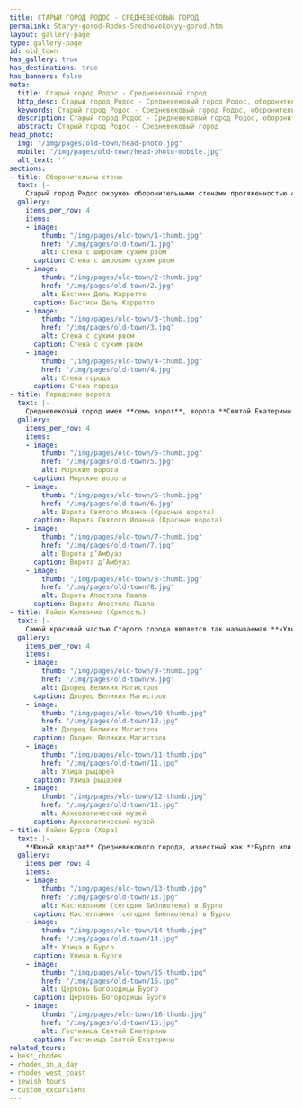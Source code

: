 ```yaml
---
title: СТАРЫЙ ГОРОД РОДОС - СРЕДНЕВЕКОВЫЙ ГОРОД
permalink: Staryy-gorod-Rodos-Srednevekovyy-gorod.htm
layout: gallery-page
type: gallery-page
id: old_town
has_gallery: true
has_destinations: true
has_banners: false
meta:
  title: Старый город Родос - Средневековый город
  http_desc: Старый город Родос - Средневековый город Родос, оборонительные стены, Городские ворота, Старый город Родос, Греция
  keywords: Старый город Родос - Средневековый город Родос, оборонительные стены, Городские ворота, Старый город Родос, Греция
  description: Старый город Родос - Средневековый город Родос, оборонительные стены, Городские ворота, Старый город Родос, Греция
  abstract: Старый город Родос - Средневековый город
head_photo:
  img: "/img/pages/old-town/head-photo.jpg"
  mobile: "/img/pages/old-town/head-photo-mobile.jpg"
  alt_text: ''
sections:
- title: Оборонительны стены
  text: |-
    Старый город Родос окружен оборонительными стенами протяженностью 4 км, которые **рыцари ордена Святого Иоанна построили** на более ранних византийских укреплениях. Это типичный пример **фортификационных сооружений 14-15 вв**. Вдоль стены встречаются выступающие массивные **башни и бастионы**, украшенные искусной каменной кладкой, а **широкий сухой ров** служил первой линией обороны.
  gallery:
    items_per_row: 4
    items:
    - image:
        thumb: "/img/pages/old-town/1-thumb.jpg"
        href: "/img/pages/old-town/1.jpg"
        alt: Стена с широким сухим рвом
      caption: Стена с широким сухим рвом
    - image:
        thumb: "/img/pages/old-town/2-thumb.jpg"
        href: "/img/pages/old-town/2.jpg"
        alt: Бастион Дель Карретто
      caption: Бастион Дель Карретто
    - image:
        thumb: "/img/pages/old-town/3-thumb.jpg"
        href: "/img/pages/old-town/3.jpg"
        alt: Стена с сухим рвом
      caption: Стена с сухим рвом
    - image:
        thumb: "/img/pages/old-town/4-thumb.jpg"
        href: "/img/pages/old-town/4.jpg"
        alt: Стена города
      caption: Стена города
- title: Городские ворота
  text: |-
    Средневековый город имел **семь ворот**, ворота **Святой Екатерины (или Морские ворота)** были главными воротами города. **Ворота д'Амбуаз** -- самые впечатляющие ворота, ворота Святого Антония, ворота Святого Иоанна, ворота Апостола Павла, ворота Святого Афанасия и портовые ворота (или ворота ветряных мельниц).
  gallery:
    items_per_row: 4
    items:
    - image:
        thumb: "/img/pages/old-town/5-thumb.jpg"
        href: "/img/pages/old-town/5.jpg"
        alt: Морские ворота
      caption: Морские ворота
    - image:
        thumb: "/img/pages/old-town/6-thumb.jpg"
        href: "/img/pages/old-town/6.jpg"
        alt: Ворота Святого Иоанна (Красные ворота)
      caption: Ворота Святого Иоанна (Красные ворота)
    - image:
        thumb: "/img/pages/old-town/7-thumb.jpg"
        href: "/img/pages/old-town/7.jpg"
        alt: Ворота д’Амбуаз
      caption: Ворота д’Амбуаз
    - image:
        thumb: "/img/pages/old-town/8-thumb.jpg"
        href: "/img/pages/old-town/8.jpg"
        alt: Ворота Апостола Павла
      caption: Ворота Апостола Павла
- title: Район Коллакио (Крепость)
  text: |-
    Самой красивой частью Старого города является так называемая **«Улица рыцарей»**, вдоль которой расположились **резиденции рыцарских языков.** Здесь была проведена комплексная реставрация, итальянцы воссоздали главную улицу Средневекового города, которую когда-то спроектировали и **застроили рыцари ордена Святого Иоанна**. Улица соединяет **Госпиталь рыцарей**, в котором сейчас находится **Археологический музей Родоса**, с **Дворцом Великих Магистров**, который также сейчас функционирует как музей.
  gallery:
    items_per_row: 4
    items:
    - image:
        thumb: "/img/pages/old-town/9-thumb.jpg"
        href: "/img/pages/old-town/9.jpg"
        alt: Дворец Великих Магистров
      caption: Дворец Великих Магистров
    - image:
        thumb: "/img/pages/old-town/10-thumb.jpg"
        href: "/img/pages/old-town/10.jpg"
        alt: Дворец Великих Магистров
      caption: Дворец Великих Магистров
    - image:
        thumb: "/img/pages/old-town/11-thumb.jpg"
        href: "/img/pages/old-town/11.jpg"
        alt: Улица рыцарей
      caption: Улица рыцарей
    - image:
        thumb: "/img/pages/old-town/12-thumb.jpg"
        href: "/img/pages/old-town/12.jpg"
        alt: Археологический музей
      caption: Археологический музей
- title: Район Бурго (Хора)
  text: |-
    **Южный квартал** Средневекового города, известный как **Бурго или Хора**, был самым большим. Здесь проживали представители разных национальностей, но всё же основную массу составляли греки.
  gallery:
    items_per_row: 4
    items:
    - image:
        thumb: "/img/pages/old-town/13-thumb.jpg"
        href: "/img/pages/old-town/13.jpg"
        alt: Кастеллания (сегодня Библиотека) в Бурго
      caption: Кастеллания (сегодня Библиотека) в Бурго
    - image:
        thumb: "/img/pages/old-town/14-thumb.jpg"
        href: "/img/pages/old-town/14.jpg"
        alt: Улица в Бурго
      caption: Улица в Бурго
    - image:
        thumb: "/img/pages/old-town/15-thumb.jpg"
        href: "/img/pages/old-town/15.jpg"
        alt: Церковь Богородицы Бурго
      caption: Церковь Богородицы Бурго
    - image:
        thumb: "/img/pages/old-town/16-thumb.jpg"
        href: "/img/pages/old-town/16.jpg"
        alt: Гостиница Святой Екатерины
      caption: Гостиница Святой Екатерины
related_tours:
- best_rhodes
- rhodes_in_a_day
- rhodes_west_coast
- jewish_tours
- custom_excursions
---
```


